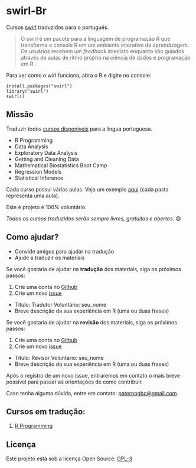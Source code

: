 # swirl-Br

Cursos [swirl](http://swirlstats.com/) traduzidos para o português.

> O swirl é um pacote para a linguagem de programação R que transforma o console R em um ambiente interativo de aprendizagem. Os usuários recebem um _feedback_ imediato enquanto são guiados através de aulas de ritmo próprio na ciência de dados e programação em R .

Para ver como o wirl funciona, abra o R e digite no console:

```{r}
install.packages("swirl")
library("swirl")
swirl()
```

## Missão

Traduzir todos [cursos disponíveis](https://github.com/swirldev/swirl_courses) para a língua portuguesa. 

 * R Programming
 * Data Analysis
 * Exploratory Data Analysis
 * Getting and Cleaning Data
 * Mathematical Biostatistics Boot Camp
 * Regression Models
 * Statistical Inference

Cada curso possui várias aulas. Veja um exemplo [aqui](https://github.com/swirldev/swirl_courses/tree/master/R_Programming) (cada pasta representa uma aula).

Este é projeto é 100% voluntário. 

_Todos os cursos traduzidos serão sempre livres, gratuitos e abertos._ :smile:
 
## Como ajudar?

 * Convide amigos para ajudar na tradução
 * Ajude a traduzir os materiais

Se você gostaria de ajudar na __tradução__ dos materiais, siga os próximos passos:

 1. Crie uma conta no [Github](https://github.com)
 2. Crie um novo [issue](https://github.com/paternogbc/cursos_swirl/issues/new)
  * Título: Tradutor Voluntário: seu_nome
  * Breve descrição da sua experiência em R (uma ou duas frases)

Se você gostaria de ajudar na __revisão__ dos materiais, siga os próximos passos:

 1. Crie uma conta no [Github](https://github.com)
 2. Crie um novo [issue](https://github.com/paternogbc/cursos_swirl/issues/new)
  * Título: Revisor Voluntário: seu_nome
  * Breve descrição da sua experiência em R (uma ou duas frases)

Após o registro de um novo issue, entraremos em contato o mais breve possível para passar as orientações de como contribuir.

Caso tenha alguma dúvida, entre em contato: paternogbc@gmail.com

## Cursos em tradução:
 1. [R Programming](https://github.com/swirldev/swirl_courses/tree/master/R_Programming_Alt)

## Licença

Este projeto está sob a licença Open Source: [GPL-3](https://github.com/paternogbc/cursos_swirl/blob/master/license)
 

